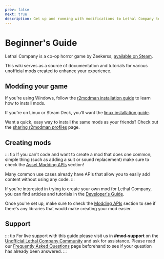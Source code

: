 ```yaml
---
prev: false
next: true
description: Get up and running with modifications to Lethal Company to enhance your experience.
---
```


# Beginner's Guide

Lethal Company is a co-op horror game by Zeekerss, [available on Steam](https://store.steampowered.com/app/1966720/Lethal_Company/).

This wiki serves as a source of documentation and tutorials for various unofficial mods created to enhance your experience.


## Modding your game

If you're using Windows, follow the [r2modman installation guide](/docs/installation/installing-r2modman.md) to learn how to install mods.

If you're on Linux or Steam Deck, you'll want the [linux installation guide](/docs/installation/installing-r2modman-linux.md).

Want a quick, easy way to install the same mods as your friends? Check out the [sharing r2modman profiles](/docs/installation/syncing-mods.md) page.

## Creating mods

::: tip
If you can't code and want to create a mod that does one common, simple thing (such as adding a suit or sound replacement) make sure to check the [Asset Modding APIs](/docs/dev/apis/overview.md#asset-apis) section!

Many common use cases already have APIs that allow you to easily add content without using any code.
:::

If you're interested in trying to create your own mod for Lethal Company, you can find articles and tutorials in the [Developer's Guide](/docs/dev/overview.md).

Once you're set up, make sure to check the [Modding APIs](/docs/dev/apis/overview.md) section to see if there's any libraries that would make creating your mod easier.

## Support
::: tip
For live support with this guide please visit us in **#mod-support** on the [Unofficial Lethal Company Community](https://discord.gg/nYcQFEpXfU) and ask for assistance. Please read our [Frequently Asked Questions](/docs/extras/faq.md) page beforehand to see if your question has already been answered.
:::
